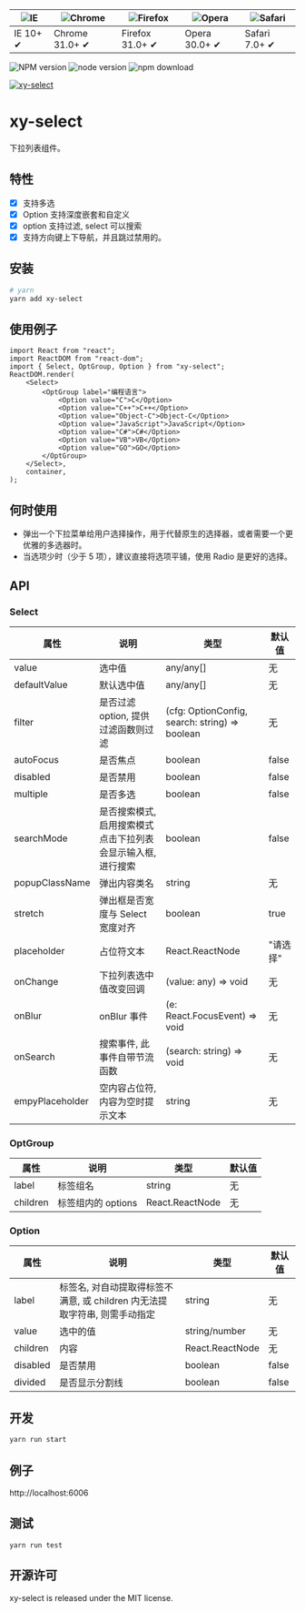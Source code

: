 | ![IE](https://github.com/alrra/browser-logos/blob/master/src/edge/edge_48x48.png?raw=true) | ![Chrome](https://github.com/alrra/browser-logos/blob/master/src/chrome/chrome_48x48.png?raw=true) | ![Firefox](https://github.com/alrra/browser-logos/blob/master/src/firefox/firefox_48x48.png?raw=true) | ![Opera](https://github.com/alrra/browser-logos/blob/master/src/opera/opera_48x48.png?raw=true) | ![Safari](https://github.com/alrra/browser-logos/blob/master/src/safari/safari_48x48.png?raw=true) |
| ------------------------------------------------------------------------------------------ | -------------------------------------------------------------------------------------------------- | ----------------------------------------------------------------------------------------------------- | ----------------------------------------------------------------------------------------------- | -------------------------------------------------------------------------------------------------- |
| IE 10+ ✔                                                                                   | Chrome 31.0+ ✔                                                                                     | Firefox 31.0+ ✔                                                                                       | Opera 30.0+ ✔                                                                                   | Safari 7.0+ ✔                                                                                      |

![NPM version](http://img.shields.io/npm/v/xy-select.svg?style=flat-square)
![node version](https://img.shields.io/badge/node.js-%3E=_0.10-green.svg?style=flat-square)
![npm download](https://img.shields.io/npm/dm/xy-select.svg?style=flat-square)

[![xy-select](https://nodei.co/npm/xy-select.png)](https://npmjs.org/package/xy-select)

# xy-select

下拉列表组件。

## 特性

-   [x] 支持多选
-   [x] Option 支持深度嵌套和自定义
-   [x] option 支持过滤, select 可以搜索
-   [x] 支持方向键上下导航，并且跳过禁用的。

## 安装

```bash
# yarn
yarn add xy-select
```

## 使用例子

```tsx
import React from "react";
import ReactDOM from "react-dom";
import { Select, OptGroup, Option } from "xy-select";
ReactDOM.render(
    <Select>
        <OptGroup label="编程语言">
            <Option value="C">C</Option>
            <Option value="C++">C++</Option>
            <Option value="Object-C">Object-C</Option>
            <Option value="JavaScript">JavaScript</Option>
            <Option value="C#">C#</Option>
            <Option value="VB">VB</Option>
            <Option value="GO">GO</Option>
        </OptGroup>
    </Select>,
    container,
);
```

## 何时使用

-   弹出一个下拉菜单给用户选择操作，用于代替原生的选择器，或者需要一个更优雅的多选器时。
-   当选项少时（少于 5 项），建议直接将选项平铺，使用 Radio 是更好的选择。

## API

### Select

| 属性            | 说明                                                         | 类型                                           | 默认值   |
| --------------- | ------------------------------------------------------------ | ---------------------------------------------- | -------- |
| value           | 选中值                                                       | any/any[]                                      | 无       |
| defaultValue    | 默认选中值                                                   | any/any[]                                      | 无       |
| filter          | 是否过滤 option, 提供过滤函数则过滤                          | (cfg: OptionConfig, search: string) => boolean | 无       |
| autoFocus       | 是否焦点                                                     | boolean                                        | false    |
| disabled        | 是否禁用                                                     | boolean                                        | false    |
| multiple        | 是否多选                                                     | boolean                                        | false    |
| searchMode      | 是否搜索模式, 启用搜索模式点击下拉列表会显示输入框, 进行搜索 | boolean                                        | false    |
| popupClassName  | 弹出内容类名                                                 | string                                         | 无       |
| stretch         | 弹出框是否宽度与 Select 宽度对齐                             | boolean                                        | true     |
| placeholder     | 占位符文本                                                   | React.ReactNode                                | "请选择" |
| onChange        | 下拉列表选中值改变回调                                       | (value: any) => void                           | 无       |
| onBlur          | onBlur 事件                                                  | (e: React.FocusEvent<HTMLDivElement>) => void  | 无       |
| onSearch        | 搜索事件, 此事件自带节流函数                                 | (search: string) => void                       | 无       |
| empyPlaceholder | 空内容占位符, 内容为空时提示文本                             | string                                         | 无       |

### OptGroup

| 属性     | 说明               | 类型            | 默认值 |
| -------- | ------------------ | --------------- | ------ |
| label    | 标签组名           | string          | 无     |
| children | 标签组内的 options | React.ReactNode | 无     |

### Option

| 属性     | 说明                                                                       | 类型            | 默认值 |
| -------- | -------------------------------------------------------------------------- | --------------- | ------ |
| label    | 标签名, 对自动提取得标签不满意, 或 children 内无法提取字符串, 则需手动指定 | string          | 无     |
| value    | 选中的值                                                                   | string/number   | 无     |
| children | 内容                                                                       | React.ReactNode | 无     |
| disabled | 是否禁用                                                                   | boolean         | false  |
| divided  | 是否显示分割线                                                             | boolean         | false  |

## 开发

```sh
yarn run start
```

## 例子

http://localhost:6006

## 测试

```
yarn run test
```

## 开源许可

xy-select is released under the MIT license.
